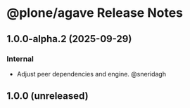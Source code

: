 # @plone/agave Release Notes

<!-- Do *NOT* add new change log entries to this file.
     Instead create a file in the news directory.
     For helpful instructions, see:
     https://6.docs.plone.org/contributing/index.html#change-log-entry
-->

<!-- towncrier release notes start -->

## 1.0.0-alpha.2 (2025-09-29)

### Internal

- Adjust peer dependencies and engine. @sneridagh

## 1.0.0 (unreleased)

